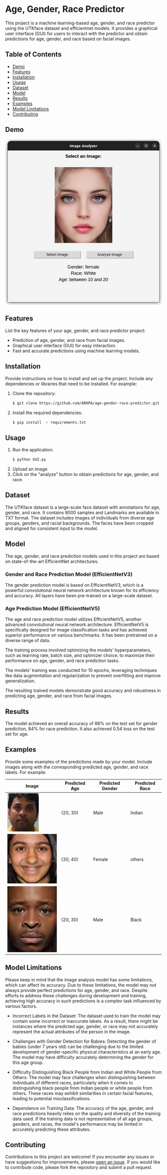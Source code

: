 # Age, Gender, Race Predictor

This project is a machine learning-based age, gender, and race predictor using the UTKface dataset and efficientnet models. It provides a graphical user interface (GUI) for users to interact with the predictor and obtain predictions for age, gender, and race based on facial images.

## Table of Contents

- [Demo](#demo)
- [Features](#features)
- [Installation](#installation)
- [Usage](#usage)
- [Dataset](#dataset)
- [Model](#model)
- [Results](#results)
- [Examples](#examples)
- [Model Limitations](#model-limitations)
- [Contributing](#contributing)

## Demo

![sample Image](images/demo.png)

## Features

List the key features of your age, gender, and race predictor project:

- Prediction of age, gender, and race from facial images.
- Graphical user interface (GUI) for easy interaction.
- Fast and accurate predictions using machine learning models.

## Installation

Provide instructions on how to install and set up the project. Include any dependencies or libraries that need to be installed. For example:

1. Clone the repository:
    ```bash
    $ git clone https://github.com/ARHPA/age-gender-race-predictor.git
    ```

2. Install the required dependencies:
    ```bash
    $ pip install -r requirements.txt
    ```

## Usage

1. Run the application:
    ```bash
    $ python GUI.py
    ```
2. Upload an image.
3. Click on the "analyze" button to obtain predictions for age, gender, and race.

## Dataset

The UTKface dataset is a large-scale face dataset with annotations for age, gender, and race. It contains 8000 samples and Landmarks are available in TXT format. The dataset includes images of individuals from diverse age groups, genders, and racial backgrounds. The faces have been cropped and aligned for consistent input to the model.

## Model

The age, gender, and race prediction models used in this project are based on state-of-the-art EfficientNet architectures.

### Gender and Race Prediction Model (EfficientNetV3)

The gender prediction model is based on EfficientNetV3, which is a powerful convolutional neural network architecture known for its efficiency and accuracy. All layers have been pre-trained on a large-scale dataset.

### Age Prediction Model (EfficientNetV5)

The age and race prediction model utilizes EfficientNetV5, another advanced convolutional neural network architecture. EfficientNetV5 is specifically designed for image classification tasks and has achieved superior performance on various benchmarks. It has been pretrained on a diverse range of data.

The training process involved optimizing the models' hyperparameters, such as learning rate, batch size, and optimizer choice, to maximize their performance on age, gender, and race prediction tasks.

The models' training was conducted for 10 epochs, leveraging techniques like data augmentation and regularization to prevent overfitting and improve generalization.

The resulting trained models demonstrate good accuracy and robustness in predicting age, gender, and race from facial images.

## Results

The model achieved an overall accuracy of 88% on the test set for gender prediction, 84% for race prediction. It also achieved 0.54 loss on the test set for age.

## Examples

Provide some examples of the predictions made by your model. Include images along with the corresponding predicted age, gender, and race labels. For example:

| Image                          | Predicted Age | Predicted Gender | Predicted Race |
|--------------------------------|---------------|------------------|----------------|
| ![Image 1](images/indian.jpeg) | (20, 30)      | Male             | Indian         |
| ![Image 2](images/17-1-4.jpg)  | (30, 40)      | Female           | others         |
| ![Image 3](images/black.jpeg)  | (20, 30)      | Male             | Black          |

## Model Limitations
Please keep in mind that the image analysis model has some limitations, which can affect its accuracy. Due to these limitations, the model may not always provide perfect predictions for age, gender, and race. Despite efforts to address these challenges during development and training, achieving high accuracy in such predictions is a complex task influenced by various factors.

- Incorrect Labels in the Dataset: The dataset used to train the model may contain some incorrect or inaccurate labels. As a result, there might be instances where the predicted age, gender, or race may not accurately represent the actual attributes of the person in the image.

- Challenges with Gender Detection for Babies: Detecting the gender of babies (under 7 years old) can be challenging due to the limited development of gender-specific physical characteristics at an early age. The model may have difficulty accurately determining the gender for this age group.

- Difficulty Distinguishing Black People from Indian and White People from Others: The model may face challenges when distinguishing between individuals of different races, particularly when it comes to distinguishing black people from Indian people or white people from others. These races may exhibit similarities in certain facial features, leading to potential misclassifications.

- Dependence on Training Data: The accuracy of the age, gender, and race predictions heavily relies on the quality and diversity of the training data used. If the training data is not representative of all age groups, genders, and races, the model's performance may be limited in accurately predicting these attributes.

## Contributing

Contributions to this project are welcome! If you encounter any issues or have suggestions for improvements, please [open an issue](https://github.com/ARHPA/age-gender-race-predictor/issues/new). If you would like to contribute code, please fork the repository and submit a pull request.

